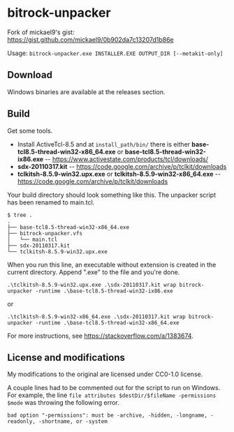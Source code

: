 # bitrock-unpacker
Fork of mickael9's gist: https://gist.github.com/mickael9/0b902da7c13207d1b86e

Usage: `bitrock-unpacker.exe INSTALLER.EXE OUTPUT_DIR [--metakit-only]`

## Download

Windows binaries are available at the releases section.

## Build

Get some tools.

* Install ActiveTcl-8.5 and at `install_path/bin/` there is either **base-tcl8.5-thread-win32-x86_64.exe** or **base-tcl8.5-thread-win32-ix86.exe** -- https://www.activestate.com/products/tcl/downloads/
* **sdx-20110317.kit** -- https://code.google.com/archive/p/tclkit/downloads
* **tclkitsh-8.5.9-win32.upx.exe** or **tclkitsh-8.5.9-win32-x86_64.exe** -- https://code.google.com/archive/p/tclkit/downloads

Your build directory should look something like this. The unpacker script has been renamed to main.tcl.
```
$ tree .
.
├── base-tcl8.5-thread-win32-x86_64.exe
├── bitrock-unpacker.vfs
│   └── main.tcl
├── sdx-20110317.kit
└── tclkitsh-8.5.9-win32.upx.exe
```

When you run this line, an executable without extension is created in the current directory. Append ".exe" to the file and you're done.
```
.\tclkitsh-8.5.9-win32.upx.exe .\sdx-20110317.kit wrap bitrock-unpacker -runtime .\base-tcl8.5-thread-win32-ix86.exe
```
or
```
.\tclkitsh-8.5.9-win32-x86_64.exe .\sdx-20110317.kit wrap bitrock-unpacker -runtime .\base-tcl8.5-thread-win32-x86_64.exe
```

For more instructions, see <https://stackoverflow.com/a/1383674>.

## License and modifications
My modifications to the original are licensed under CC0-1.0 license.

A couple lines had to be commented out for the script to run on Windows. For example, the line `file attributes $destDir/$fileName -permissions $mode` was throwing the following error.
```
bad option "-permissions": must be -archive, -hidden, -longname, -readonly, -shortname, or -system
```
